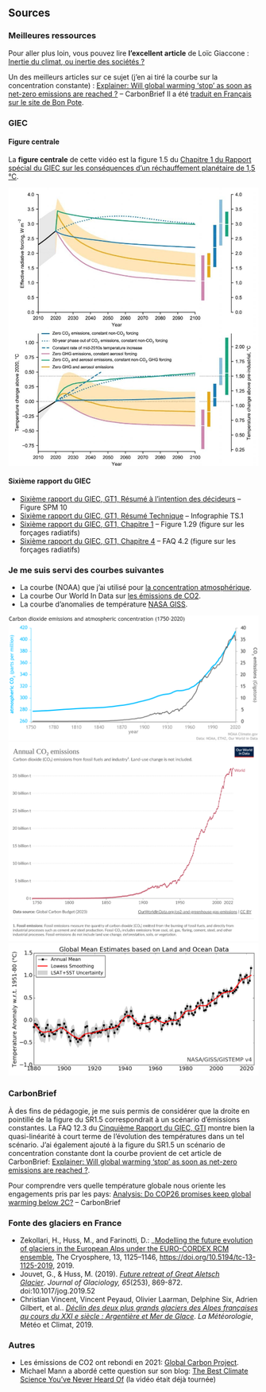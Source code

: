 ## Sources 

### Meilleures ressources

Pour aller plus loin, vous pouvez lire __l’excellent article__ de Loïc
Giaccone : [Inertie du climat, ou inertie des sociétés
?](https://climatanthropocene.com/2021/11/30/inertie-du-climat-ou-inertie-des-societes/amp/)

Un des meilleurs articles sur ce sujet
(j’en ai tiré la courbe sur la
concentration constante) :
[Explainer: Will global warming ‘stop’ as soon as net-zero emissions are
reached
?](https://www.carbonbrief.org/explainer-will-global-warming-stop-as-soon-as-net-zero-emissions-are-reached)
– CarbonBrief
Il a été [traduit en Français sur le site de Bon
Pote](https://bonpote.com/existe-t-il-vraiment-une-inertie-climatique-de-20-ans/).

### GIEC

#### Figure centrale

La __figure centrale__ de cette vidéo est la figure 1.5 du [Chapitre 1 du
Rapport spécial du GIEC sur les conséquences d’un réchauffement planétaire de
1,5 °C](https://www.ipcc.ch/sr15/chapter/chapter-1/).

![Figure Centrale](bibliography/figure-5-pdf-922x1024.jpg)

#### Sixième rapport du GIEC

- [Sixième rapport du GIEC, GT1, Résumé à l’intention des
décideurs](https://www.ipcc.ch/report/ar6/wg1/downloads/report/IPCC_AR6_WGI_SPM_final.pdf)
– Figure SPM 10
- [Sixième rapport du GIEC, GT1, Résumé Technique](https://www.ipcc.ch/report/ar6/wg1/downloads/report/IPCC_AR6_WGI_TS.pdf) – Infographie TS.1
- [Sixième rapport du GIEC, GT1, Chapitre
1](https://www.ipcc.ch/report/ar6/wg1/downloads/report/IPCC_AR6_WGI_Chapter_01.pdf)
– Figure 1.29 (figure sur les forçages radiatifs)  
- [Sixième rapport du GIEC, GT1, Chapitre
4](https://www.ipcc.ch/report/ar6/wg1/downloads/report/IPCC_AR6_WGI_Chapter_04.pdf)
– FAQ 4.2 (figure sur les forçages radiatifs)

### Je me suis servi des courbes suivantes

- La courbe (NOAA) que j’ai utilisé pour [la concentration
atmosphérique](https://www.climate.gov/media/12990).  
- La courbe Our World In Data sur [les émissions de
CO2](https://ourworldindata.org/co2-emissions).  
- La courbe d’anomalies de température [NASA
GISS](https://data.giss.nasa.gov/gistemp/graphs_v4/).  

![Concentration Atmosphérique](bibliography/CO2_emissions_vs_concentrations_1751-2020_1400x700.gif)
![Emissions de CO2](bibliography/annual-co2-emissions-per-country.png)
![Emissions de CO2](bibliography/nasa_graph.png)

### CarbonBrief

À des fins de pédagogie, je me suis permis de considérer que la droite en
pointillé de la figure du SR1.5 correspondrait à un scénario d’émissions
constantes. La FAQ 12.3 du [Cinquième Rapport du GIEC,
GTI](https://www.ipcc.ch/site/assets/uploads/2018/03/WG1AR5_SummaryVolume_FINAL_FRENCH.pdf)
montre bien la quasi-linéarité à court terme de l’évolution des températures
dans un tel scénario. J’ai également ajouté à la figure du SR1.5 un scénario de
concentration constante dont la courbe provient de cet article de CarbonBrief:
[Explainer: Will global warming ‘stop’ as soon as net-zero emissions are
reached
?](https://www.carbonbrief.org/explainer-will-global-warming-stop-as-soon-as-net-zero-emissions-are-reached).

Pour comprendre vers quelle température globale nous oriente les engagements
pris par les pays: [Analysis: Do COP26 promises keep global warming below
2C?](https://www.carbonbrief.org/analysis-do-cop26-promises-keep-global-warming-below-2c)
– CarbonBrief

### Fonte des glaciers en France

- Zekollari, H., Huss, M., and Farinotti, D.: _[Modelling the future evolution
of glaciers in the European Alps under the EURO-CORDEX RCM
ensemble](https://tc.copernicus.org/articles/13/1125/2019/), The Cryosphere,
13, 1125–1146, https://doi.org/10.5194/tc-13-1125-2019, 2019.
- Jouvet, G., & Huss, M. (2019). [_Future retreat of Great Aletsch
Glacier_](https://www.cambridge.org/core/journals/journal-of-glaciology/article/future-retreat-of-great-aletsch-glacier/EB46DC696E0AB9528168F42595EE23D9). _Journal
of Glaciology,_ _65_(253), 869-872. doi:10.1017/jog.2019.52  
- Christian Vincent, Vincent Peyaud, Olivier Laarman, Delphine Six, Adrien
Gilbert, et al.. _[Déclin des deux plus grands glaciers des Alpes françaises au
cours du XXI e siècle : Argentière et Mer de
Glace](https://hal.archives-ouvertes.fr/hal-02414347/)_. _La Météorologie_,
Météo et Climat, 2019.

### Autres

- Les émissions de CO2 ont rebondi en 2021: [Global Carbon
Project](https://www.icos-cp.eu/science-and-impact/global-carbon-budget/2021).
- Michael Mann a abordé cette question sur son blog: [The Best Climate Science
You’ve Never Heard
Of](https://michaelmann.net/content/best-climate-science-you%E2%80%99ve-never-heard)
(la vidéo était déjà tournée)
